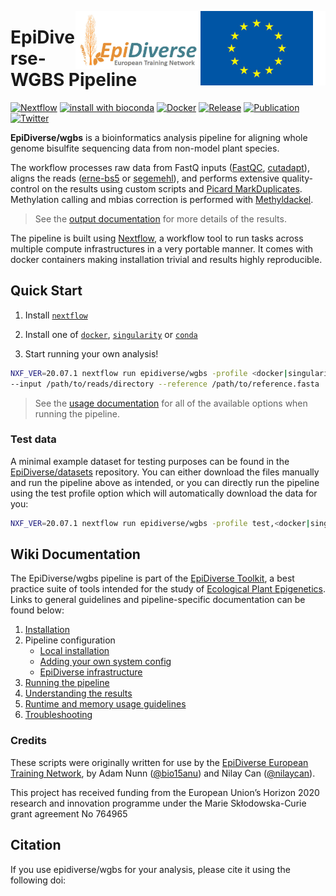 [<img width="200" align="right" src="docs/images/euflagbetter.jpg">](https://ec.europa.eu/programmes/horizon2020/en)
[<img width="200" align="right" src="docs/images/epidiverse-logo.jpg">](https://epidiverse.eu)

EpiDiverse-WGBS Pipeline
========================

[![Nextflow](https://img.shields.io/badge/nextflow-20.07.1-45818e.svg)](https://www.nextflow.io/)
[![install with bioconda](https://img.shields.io/badge/install%20with-bioconda-45818e.svg)](http://bioconda.github.io/)
[![Docker](https://img.shields.io/docker/cloud/automated/epidiverse/wgbs.svg)](https://hub.docker.com/r/epidiverse/wgbs)
[![Release](https://img.shields.io/github/v/release/epidiverse/wgbs.svg?colorB=45818e)](https://github.com/EpiDiverse/wgbs/releases/latest)
[![Publication](https://img.shields.io/badge/Published-bioRxiv-45818e.svg?colorB=45818e&style=popout)](https://www.biorxiv.org/content/10.1101/2020.08.28.271585v1)
[![Twitter](https://img.shields.io/twitter/follow/epidiverse?style=social)](https://twitter.com/intent/follow?screen_name=epidiverse)

**EpiDiverse/wgbs** is a bioinformatics analysis pipeline for aligning whole genome bisulfite sequencing data from non-model plant species.

The workflow processes raw data from FastQ inputs ([FastQC](https://www.bioinformatics.babraham.ac.uk/projects/fastqc/), [cutadapt](https://github.com/marcelm/cutadapt/)), aligns the reads ([erne-bs5](http://erne.sourceforge.net/) or [segemehl](https://www.bioinf.uni-leipzig.de/Software/segemehl/)), and performs extensive quality-control on the results using custom scripts and [Picard MarkDuplicates](https://broadinstitute.github.io/picard/). Methylation calling and mbias correction is performed with [Methyldackel](https://github.com/dpryan79/MethylDackel).

> See the [output documentation](docs/output.md) for more details of the results.

The pipeline is built using [Nextflow](https://www.nextflow.io), a workflow tool to run tasks across multiple compute infrastructures in a very portable manner. It comes with docker containers making installation trivial and results highly reproducible.

## Quick Start

1. Install [`nextflow`](https://www.nextflow.io/)

2. Install one of [`docker`](https://docs.docker.com/engine/installation/), [`singularity`](https://www.sylabs.io/guides/3.0/user-guide/) or [`conda`](https://conda.io/miniconda.html)

3. Start running your own analysis!

```bash
NXF_VER=20.07.1 nextflow run epidiverse/wgbs -profile <docker|singularity|conda> \
--input /path/to/reads/directory --reference /path/to/reference.fasta
```

> See the [usage documentation](docs/usage.md) for all of the available options when running the pipeline.

### Test data

A minimal example dataset for testing purposes can be found in the [EpiDiverse/datasets](https://github.com/EpiDiverse/datasets/tree/wgbs) repository. You can either download the files manually and run the pipeline above as intended, or you can directly run the pipeline using the test profile option which will automatically download the data for you:

```bash
NXF_VER=20.07.1 nextflow run epidiverse/wgbs -profile test,<docker|singularity|conda>
```

## Wiki Documentation

The EpiDiverse/wgbs pipeline is part of the [EpiDiverse Toolkit](https://epidiverse.gitbook.io/project/-MfxkdBDZggX_vc_sG5l/epidiverse-pipelines/best-practice-pipelines), a best practice suite of tools intended for the study of [Ecological Plant Epigenetics](https://epidiverse.gitbook.io/project/-MfxkdBDZggX_vc_sG5l/). Links to general guidelines and pipeline-specific documentation can be found below:

1. [Installation](https://epidiverse.gitbook.io/project/-MfxkdBDZggX_vc_sG5l/epidiverse-pipelines/installation#1-install-nextflow)
2. Pipeline configuration
    * [Local installation](https://epidiverse.gitbook.io/project/-MfxkdBDZggX_vc_sG5l/epidiverse-pipelines/installation#2-install-the-pipeline)
    * [Adding your own system config](https://epidiverse.gitbook.io/project/-MfxkdBDZggX_vc_sG5l/epidiverse-pipelines/installation#3-pipeline-configuration)
    * [EpiDiverse infrastructure](https://epidiverse.gitbook.io/project/-MfxkdBDZggX_vc_sG5l/epidiverse-pipelines/installation#appendices)
3. [Running the pipeline](docs/usage.md)
4. [Understanding the results](docs/output.md)
5. [Runtime and memory usage guidelines](docs/runtime.md)
6. [Troubleshooting](https://epidiverse.gitbook.io/project/-MfxkdBDZggX_vc_sG5l/epidiverse-pipelines/troubleshooting)

### Credits

These scripts were originally written for use by the [EpiDiverse European Training Network](https://epidiverse.eu/), by Adam Nunn ([@bio15anu](https://github.com/bio15anu)) and Nilay Can ([@nilaycan](https://github.com/nilaycan)).

This project has received funding from the European Union’s Horizon 2020 research and innovation
programme under the Marie Skłodowska-Curie grant agreement No 764965

## Citation

If you use epidiverse/wgbs for your analysis, please cite it using the following doi: <placeholder>
